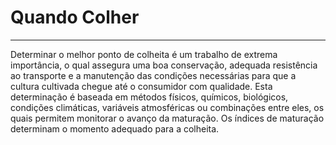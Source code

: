 # Quando Colher

---

Determinar o melhor ponto de colheita é um trabalho de extrema importância, o qual assegura uma boa conservação, adequada resistência ao transporte e a manutenção das condições necessárias para que a cultura cultivada chegue até o consumidor com qualidade. Esta determinação é baseada em métodos físicos, químicos, biológicos, condições climáticas, variáveis atmosféricas ou combinações entre eles, os quais permitem monitorar o avanço da maturação. Os índices de maturação determinam o momento adequado para a colheita.

